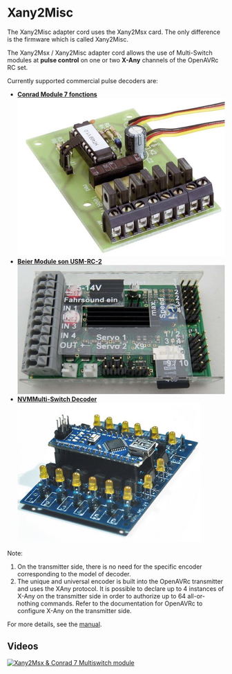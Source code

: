 # Xany2Misc

The Xany2Misc adapter cord uses the Xany2Msx card.
The only difference is the firmware which is called Xany2Misc.

The Xany2Msx / Xany2Misc adapter cord allows the use of Multi-Switch modules at
**pulse control** on one or two **X-Any** channels of the OpenAVRc RC set. 

Currently supported commercial pulse decoders are:  
* [**Conrad Module 7 fonctions**](https://www.conrad.fr/p/commutateur-multiple-7-canaux-231517-1-pcs-231517)  
![](https://github.com/Ingwie/OpenAVRc_Hw/blob/V3/Xany2Msx/Firmware_Misc/Conrad7outputs.jpg)
* [**Beier Module son USM-RC-2**](https://www.beier-electronic.de/modellbau/produkte/usm-rc-2/usm-rc-2.php)  
![](https://github.com/Ingwie/OpenAVRc_Hw/blob/V3/Xany2Msx/Firmware_Misc/USM-RC-2.jpg)
* [**NVMMulti-Switch Decoder**](https://www.rc-point.nl/rc-electronica/multiswitch-decoders/arduino-nvm-multiswitch/arduino-12-2-multiswitch-decoder-voor-ontvanger-pakket/a-71933-20000461)  
![](https://github.com/Ingwie/OpenAVRc_Hw/blob/V3/Xany2Msx/Firmware_Misc/NVM_MS_2.jpg)

Note: 
1. On the transmitter side, there is no need for the specific encoder corresponding to the model of
decoder.
2. The unique and universal encoder is built into the OpenAVRc transmitter and uses the XAny protocol.
It is possible to declare up to 4 instances of X-Any on the transmitter side in order to authorize up to 64 all-or-nothing commands.
Refer to the documentation for OpenAVRc to configure X-Any on the transmitter side.

For more details, see the [manual](https://github.com/Ingwie/OpenAVRc_Hw/blob/V3/Xany2Msx/Xany2Msx_Manuel_Utilisateur.pdf).

## Videos

[![Xany2Msx & Conrad 7 Multiswitch module](https://img.youtube.com/vi/QR7gnT5Co_U/0.jpg)](https://www.youtube.com/watch?v=QR7gnT5Co_U "Xany2Msx & Conrad 7") 





